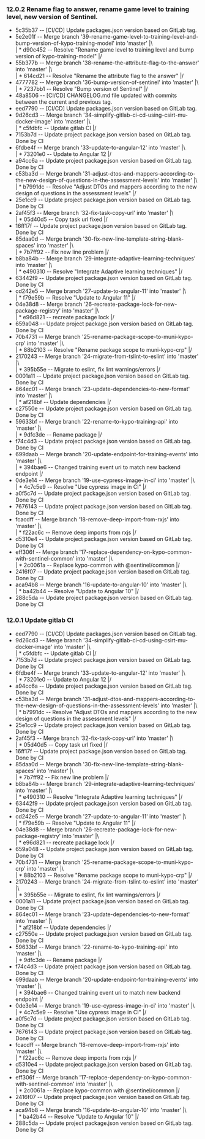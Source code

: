 ### 12.0.2 Rename flag to answer, rename game level to training level, new version of Sentinel.
* 5c35b37 -- [CI/CD] Update packages.json version based on GitLab tag.
*   5e2e01f -- Merge branch '39-rename-game-level-to-training-level-and-bump-version-of-kypo-training-model' into 'master'
|\  
| * d90c452 -- Resolve "Rename game level to training level and bump version of kypo-training-model"
|/  
*   55b377b -- Merge branch '38-rename-the-attribute-flag-to-the-answer' into 'master'
|\  
| * 614cd21 -- Resolve "Rename the attribute flag to the answer"
|/  
*   4777782 -- Merge branch '36-bump-version-of-sentinel' into 'master'
|\  
| * 7237bb1 -- Resolve "Bump version of Sentinel"
|/  
* 48a8506 -- [CI/CD] CHANGELOG.md file updated with commits between the current and previous tag.
* eed7790 -- [CI/CD] Update packages.json version based on GitLab tag.
*   9d26cd3 -- Merge branch '34-simplify-gitlab-ci-cd-using-csirt-mu-docker-image' into 'master'
|\  
| * c5fdbfc -- Update gitlab CI
|/  
* 7153b7d -- Update project package.json version based on GitLab tag. Done by CI
*   6fdbe4f -- Merge branch '33-update-to-angular-12' into 'master'
|\  
| * 73201e0 -- Update to Angular 12
|/  
* a94cc6a -- Update project package.json version based on GitLab tag. Done by CI
*   c53ba3d -- Merge branch '31-adjust-dtos-and-mappers-according-to-the-new-design-of-questions-in-the-assessment-levels' into 'master'
|\  
| * b7991dc -- Resolve "Adjust DTOs and mappers according to the new design of questions in the assessment levels"
|/  
* 25e1cc9 -- Update project package.json version based on GitLab tag. Done by CI
*   2af45f3 -- Merge branch '32-fix-task-copy-url' into 'master'
|\  
| * 05d40d5 -- Copy task url fixed
|/  
* 16ff17f -- Update project package.json version based on GitLab tag. Done by CI
*   85daa0d -- Merge branch '30-fix-new-line-template-string-blank-spaces' into 'master'
|\  
| * 7b7ff92 -- Fix new line problem
|/  
*   b8ba84b -- Merge branch '29-integrate-adaptive-learning-techniques' into 'master'
|\  
| * e490310 -- Resolve "Integrate Adaptive learning techniques"
|/  
* 63442f9 -- Update project package.json version based on GitLab tag. Done by CI
*   cd242e5 -- Merge branch '27-update-to-angular-11' into 'master'
|\  
| * f79e59b -- Resolve "Update to Angular 11"
|/  
*   04e38d8 -- Merge branch '26-recreate-package-lock-for-new-package-registry' into 'master'
|\  
| * e96d821 -- recreate package lock
|/  
* 659a048 -- Update project package.json version based on GitLab tag. Done by CI
*   70b4731 -- Merge branch '25-rename-package-scope-to-muni-kypo-crp' into 'master'
|\  
| * 88b2103 -- Resolve "Rename package scope to muni-kypo-crp"
|/  
*   2170243 -- Merge branch '24-migrate-from-tslint-to-eslint' into 'master'
|\  
| * 395b55e -- Migrate to eslint, fix lint warnings/errors
|/  
* 0001a11 -- Update project package.json version based on GitLab tag. Done by CI
*   864ec01 -- Merge branch '23-update-dependencies-to-new-format' into 'master'
|\  
| * af218bf -- Update dependencies
|/  
* c27550e -- Update project package.json version based on GitLab tag. Done by CI
*   59633bf -- Merge branch '22-rename-to-kypo-training-api' into 'master'
|\  
| * 9dfc3de -- Rename package
|/  
* f74c4d3 -- Update project package.json version based on GitLab tag. Done by CI
*   699daab -- Merge branch '20-update-endpoint-for-training-events' into 'master'
|\  
| * 394bae6 -- Changed training event uri to match new backend endpoint
|/  
*   0de3e14 -- Merge branch '19-use-cypress-image-in-ci' into 'master'
|\  
| * 4c7c5e9 -- Resolve "Use cypress image in CI"
|/  
* a0f5c7d -- Update project package.json version based on GitLab tag. Done by CI
* 7676143 -- Update project package.json version based on GitLab tag. Done by CI
*   fcacdff -- Merge branch '18-remove-deep-import-from-rxjs' into 'master'
|\  
| * f22ac6c -- Remove deep imports from rxjs
|/  
* d5310e4 -- Update project package.json version based on GitLab tag. Done by CI
*   eff306f -- Merge branch '17-replace-dependency-on-kypo-common-with-sentinel-common' into 'master'
|\  
| * 2c0061a -- Replace kypo-common with @sentinel/common
|/  
* 2416f07 -- Update project package.json version based on GitLab tag. Done by CI
*   aca94b8 -- Merge branch '16-update-to-angular-10' into 'master'
|\  
| * ba42b44 -- Resolve "Update to Angular 10"
|/  
* 288c5da -- Update project package.json version based on GitLab tag. Done by CI
### 12.0.1 Update gitlab CI
* eed7790 -- [CI/CD] Update packages.json version based on GitLab tag.
*   9d26cd3 -- Merge branch '34-simplify-gitlab-ci-cd-using-csirt-mu-docker-image' into 'master'
|\  
| * c5fdbfc -- Update gitlab CI
|/  
* 7153b7d -- Update project package.json version based on GitLab tag. Done by CI
*   6fdbe4f -- Merge branch '33-update-to-angular-12' into 'master'
|\  
| * 73201e0 -- Update to Angular 12
|/  
* a94cc6a -- Update project package.json version based on GitLab tag. Done by CI
*   c53ba3d -- Merge branch '31-adjust-dtos-and-mappers-according-to-the-new-design-of-questions-in-the-assessment-levels' into 'master'
|\  
| * b7991dc -- Resolve "Adjust DTOs and mappers according to the new design of questions in the assessment levels"
|/  
* 25e1cc9 -- Update project package.json version based on GitLab tag. Done by CI
*   2af45f3 -- Merge branch '32-fix-task-copy-url' into 'master'
|\  
| * 05d40d5 -- Copy task url fixed
|/  
* 16ff17f -- Update project package.json version based on GitLab tag. Done by CI
*   85daa0d -- Merge branch '30-fix-new-line-template-string-blank-spaces' into 'master'
|\  
| * 7b7ff92 -- Fix new line problem
|/  
*   b8ba84b -- Merge branch '29-integrate-adaptive-learning-techniques' into 'master'
|\  
| * e490310 -- Resolve "Integrate Adaptive learning techniques"
|/  
* 63442f9 -- Update project package.json version based on GitLab tag. Done by CI
*   cd242e5 -- Merge branch '27-update-to-angular-11' into 'master'
|\  
| * f79e59b -- Resolve "Update to Angular 11"
|/  
*   04e38d8 -- Merge branch '26-recreate-package-lock-for-new-package-registry' into 'master'
|\  
| * e96d821 -- recreate package lock
|/  
* 659a048 -- Update project package.json version based on GitLab tag. Done by CI
*   70b4731 -- Merge branch '25-rename-package-scope-to-muni-kypo-crp' into 'master'
|\  
| * 88b2103 -- Resolve "Rename package scope to muni-kypo-crp"
|/  
*   2170243 -- Merge branch '24-migrate-from-tslint-to-eslint' into 'master'
|\  
| * 395b55e -- Migrate to eslint, fix lint warnings/errors
|/  
* 0001a11 -- Update project package.json version based on GitLab tag. Done by CI
*   864ec01 -- Merge branch '23-update-dependencies-to-new-format' into 'master'
|\  
| * af218bf -- Update dependencies
|/  
* c27550e -- Update project package.json version based on GitLab tag. Done by CI
*   59633bf -- Merge branch '22-rename-to-kypo-training-api' into 'master'
|\  
| * 9dfc3de -- Rename package
|/  
* f74c4d3 -- Update project package.json version based on GitLab tag. Done by CI
*   699daab -- Merge branch '20-update-endpoint-for-training-events' into 'master'
|\  
| * 394bae6 -- Changed training event uri to match new backend endpoint
|/  
*   0de3e14 -- Merge branch '19-use-cypress-image-in-ci' into 'master'
|\  
| * 4c7c5e9 -- Resolve "Use cypress image in CI"
|/  
* a0f5c7d -- Update project package.json version based on GitLab tag. Done by CI
* 7676143 -- Update project package.json version based on GitLab tag. Done by CI
*   fcacdff -- Merge branch '18-remove-deep-import-from-rxjs' into 'master'
|\  
| * f22ac6c -- Remove deep imports from rxjs
|/  
* d5310e4 -- Update project package.json version based on GitLab tag. Done by CI
*   eff306f -- Merge branch '17-replace-dependency-on-kypo-common-with-sentinel-common' into 'master'
|\  
| * 2c0061a -- Replace kypo-common with @sentinel/common
|/  
* 2416f07 -- Update project package.json version based on GitLab tag. Done by CI
*   aca94b8 -- Merge branch '16-update-to-angular-10' into 'master'
|\  
| * ba42b44 -- Resolve "Update to Angular 10"
|/  
* 288c5da -- Update project package.json version based on GitLab tag. Done by CI
